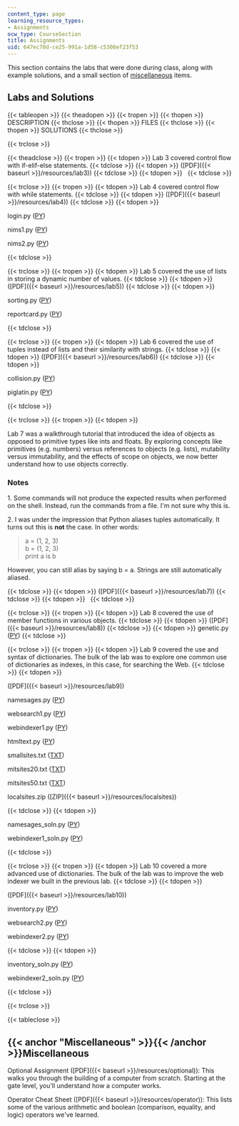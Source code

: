 ```yaml
---
content_type: page
learning_resource_types:
- Assignments
ocw_type: CourseSection
title: Assignments
uid: 647ec78d-ce25-991a-1d58-c5306ef23f53
---
```


This section contains the labs that were done during class, along with example solutions, and a small section of [miscellaneous](#Miscellaneous) items.

Labs and Solutions
------------------

{{< tableopen >}}
{{< theadopen >}}
{{< tropen >}}
{{< thopen >}}
DESCRIPTION
{{< thclose >}}
{{< thopen >}}
FILES
{{< thclose >}}
{{< thopen >}}
SOLUTIONS
{{< thclose >}}

{{< trclose >}}

{{< theadclose >}}
{{< tropen >}}
{{< tdopen >}}
Lab 3 covered control flow with if-elif-else statements.
{{< tdclose >}}
{{< tdopen >}}
([PDF]({{< baseurl >}}/resources/lab3))
{{< tdclose >}}
{{< tdopen >}}
 
{{< tdclose >}}

{{< trclose >}}
{{< tropen >}}
{{< tdopen >}}
Lab 4 covered control flow with while statements.
{{< tdclose >}}
{{< tdopen >}}
([PDF]({{< baseurl >}}/resources/lab4))
{{< tdclose >}}
{{< tdopen >}}


login.py ([PY](/courses/electrical-engineering-and-computer-science/6-189-a-gentle-introduction-to-programming-using-python-january-iap-2008/assignments/login.py))

nims1.py ([PY](/courses/electrical-engineering-and-computer-science/6-189-a-gentle-introduction-to-programming-using-python-january-iap-2008/assignments/nims1.py))

nims2.py ([PY](/courses/electrical-engineering-and-computer-science/6-189-a-gentle-introduction-to-programming-using-python-january-iap-2008/assignments/nims2.py))


{{< tdclose >}}

{{< trclose >}}
{{< tropen >}}
{{< tdopen >}}
Lab 5 covered the use of lists in storing a dynamic number of values.
{{< tdclose >}}
{{< tdopen >}}
([PDF]({{< baseurl >}}/resources/lab5))
{{< tdclose >}}
{{< tdopen >}}


sorting.py ([PY](/courses/electrical-engineering-and-computer-science/6-189-a-gentle-introduction-to-programming-using-python-january-iap-2008/assignments/sorting.py))

reportcard.py ([PY](/courses/electrical-engineering-and-computer-science/6-189-a-gentle-introduction-to-programming-using-python-january-iap-2008/assignments/reportcard.py))


{{< tdclose >}}

{{< trclose >}}
{{< tropen >}}
{{< tdopen >}}
Lab 6 covered the use of tuples instead of lists and their similarity with strings.
{{< tdclose >}}
{{< tdopen >}}
([PDF]({{< baseurl >}}/resources/lab6))
{{< tdclose >}}
{{< tdopen >}}


collision.py ([PY](/courses/electrical-engineering-and-computer-science/6-189-a-gentle-introduction-to-programming-using-python-january-iap-2008/assignments/collision.py))

piglatin.py ([PY](/courses/electrical-engineering-and-computer-science/6-189-a-gentle-introduction-to-programming-using-python-january-iap-2008/assignments/piglatin.py))


{{< tdclose >}}

{{< trclose >}}
{{< tropen >}}
{{< tdopen >}}


Lab 7 was a walkthrough tutorial that introduced the idea of objects as opposed to primitive types like ints and floats. By exploring concepts like primitives (e.g. numbers) versus references to objects (e.g. lists), mutability versus immutability, and the effects of scope on objects, we now better understand how to use objects correctly.

### Notes

  

1\. Some commands will not produce the expected results when performed on the shell. Instead, run the commands from a file. I'm not sure why this is.

2\. I was under the impression that Python aliases tuples automatically. It turns out this is **not** the case. In other words:

> a = (1, 2, 3)  
> b = (1, 2, 3)  
> print a is b

However, you can still alias by saying b = a. Strings are still automatically aliased.


{{< tdclose >}}
{{< tdopen >}}
([PDF]({{< baseurl >}}/resources/lab7))
{{< tdclose >}}
{{< tdopen >}}
 
{{< tdclose >}}

{{< trclose >}}
{{< tropen >}}
{{< tdopen >}}
Lab 8 covered the use of member functions in various objects.
{{< tdclose >}}
{{< tdopen >}}
([PDF]({{< baseurl >}}/resources/lab8))
{{< tdclose >}}
{{< tdopen >}}
genetic.py ([PY](/courses/electrical-engineering-and-computer-science/6-189-a-gentle-introduction-to-programming-using-python-january-iap-2008/assignments/genetic.py))
{{< tdclose >}}

{{< trclose >}}
{{< tropen >}}
{{< tdopen >}}
Lab 9 covered the use and syntax of dictionaries. The bulk of the lab was to explore one common use of dictionaries as indexes, in this case, for searching the Web.
{{< tdclose >}}
{{< tdopen >}}


([PDF]({{< baseurl >}}/resources/lab9))

namesages.py ([PY](/courses/electrical-engineering-and-computer-science/6-189-a-gentle-introduction-to-programming-using-python-january-iap-2008/assignments/namesages.py))

websearch1.py ([PY](/courses/electrical-engineering-and-computer-science/6-189-a-gentle-introduction-to-programming-using-python-january-iap-2008/assignments/websearch1.py))

webindexer1.py ([PY](/courses/electrical-engineering-and-computer-science/6-189-a-gentle-introduction-to-programming-using-python-january-iap-2008/assignments/webindexer1.py))

htmltext.py ([PY](/courses/electrical-engineering-and-computer-science/6-189-a-gentle-introduction-to-programming-using-python-january-iap-2008/assignments/htmltext.py))

smallsites.txt ([TXT](/courses/electrical-engineering-and-computer-science/6-189-a-gentle-introduction-to-programming-using-python-january-iap-2008/assignments/smallsites.txt))

mitsites20.txt ([TXT](/courses/electrical-engineering-and-computer-science/6-189-a-gentle-introduction-to-programming-using-python-january-iap-2008/assignments/mitsites20.txt))

mitsites50.txt ([TXT](/courses/electrical-engineering-and-computer-science/6-189-a-gentle-introduction-to-programming-using-python-january-iap-2008/assignments/mitsites50.txt))

localsites.zip ([ZIP]({{< baseurl >}}/resources/localsites))


{{< tdclose >}}
{{< tdopen >}}


namesages\_soln.py ([PY](/courses/electrical-engineering-and-computer-science/6-189-a-gentle-introduction-to-programming-using-python-january-iap-2008/assignments/namesages_soln.py))

webindexer1\_soln.py ([PY](/courses/electrical-engineering-and-computer-science/6-189-a-gentle-introduction-to-programming-using-python-january-iap-2008/assignments/webindexer1_soln.py))


{{< tdclose >}}

{{< trclose >}}
{{< tropen >}}
{{< tdopen >}}
Lab 10 covered a more advanced use of dictionaries. The bulk of the lab was to improve the web indexer we built in the previous lab.
{{< tdclose >}}
{{< tdopen >}}


([PDF]({{< baseurl >}}/resources/lab10))

inventory.py ([PY](/courses/electrical-engineering-and-computer-science/6-189-a-gentle-introduction-to-programming-using-python-january-iap-2008/assignments/inventory.py))

websearch2.py ([PY](/courses/electrical-engineering-and-computer-science/6-189-a-gentle-introduction-to-programming-using-python-january-iap-2008/assignments/websearch2.py))

webindexer2.py ([PY](/courses/electrical-engineering-and-computer-science/6-189-a-gentle-introduction-to-programming-using-python-january-iap-2008/assignments/webindexer2.py))


{{< tdclose >}}
{{< tdopen >}}


inventory\_soln.py ([PY](/courses/electrical-engineering-and-computer-science/6-189-a-gentle-introduction-to-programming-using-python-january-iap-2008/assignments/inventory_soln.py))

webindexer2\_soln.py ([PY](/courses/electrical-engineering-and-computer-science/6-189-a-gentle-introduction-to-programming-using-python-january-iap-2008/assignments/webindexer2_soln.py))


{{< tdclose >}}

{{< trclose >}}

{{< tableclose >}}

{{< anchor "Miscellaneous" >}}{{< /anchor >}}Miscellaneous
----------------------------------------------------------

Optional Assignment ([PDF]({{< baseurl >}}/resources/optional)): This walks you through the building of a computer from scratch. Starting at the gate level, you'll understand how a computer works.

Operator Cheat Sheet ([PDF]({{< baseurl >}}/resources/operator)): This lists some of the various arithmetic and boolean (comparison, equality, and logic) operators we've learned.